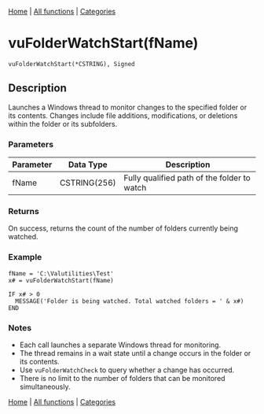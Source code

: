 [Home](../index.md) | [All functions](index.md) | [Categories](../categories/index.md)

# vuFolderWatchStart(fName)

```Prototype
vuFolderWatchStart(*CSTRING), Signed
```


## Description
Launches a Windows thread to monitor changes to the specified folder or its contents. Changes include file additions, modifications, or deletions within the folder or its subfolders.

### Parameters

| Parameter | Data Type    | Description                               |
|-----------|--------------|-------------------------------------------|
| fName     | CSTRING(256) | Fully qualified path of the folder to watch |

### Returns
On success, returns the count of the number of folders currently being watched.

### Example

```Clarion
fName = 'C:\Valutilities\Test'
x# = vuFolderWatchStart(fName)

IF x# > 0
  MESSAGE('Folder is being watched. Total watched folders = ' & x#)
END
```

### Notes
- Each call launches a separate Windows thread for monitoring.  
- The thread remains in a wait state until a change occurs in the folder or its contents.  
- Use `vuFolderWatchCheck` to query whether a change has occurred.  
- There is no limit to the number of folders that can be monitored simultaneously.

[Home](../index.md) | [All functions](index.md) | [Categories](../categories/index.md)
